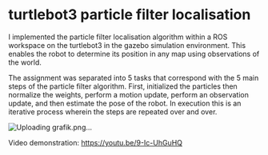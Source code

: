 # turtlebot3 particle filter localisation
I implemented the particle filter localisation algorithm within a ROS workspace on the turtlebot3 in the gazebo simulation environment. This enables the robot to determine its position in any map using observations of the world. 

The assignment was separated into 5 tasks that correspond with the 5 main steps of the particle filter algorithm. First, initialized the particles then normalize the weights, perform a motion update, perform an observation update, and then estimate the pose of the robot. In execution this is an iterative process wherein the steps are repeated over and over. 

![Uploading grafik.png…]()

Video demonstration: https://youtu.be/9-Ic-UhGuHQ
